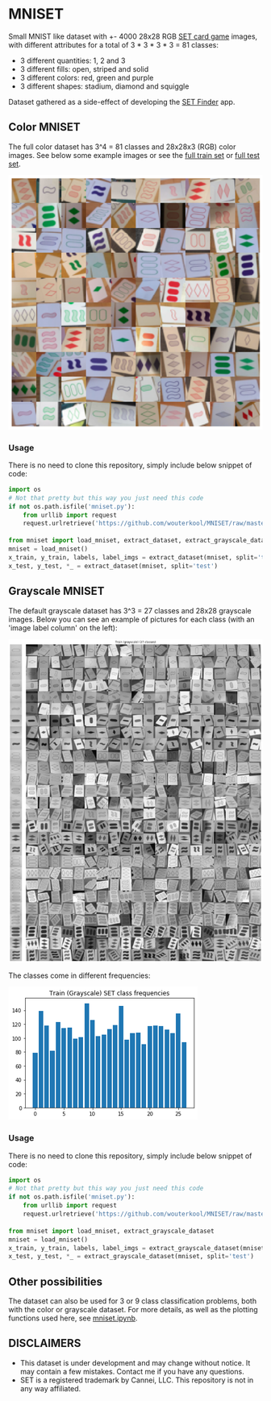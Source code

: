 # MNISET
Small MNIST like dataset with +- 4000 28x28 RGB [SET card game](https://en.wikipedia.org/wiki/Set_(card_game)) images, with different attributes for a total of 3 * 3 * 3 * 3 = 81 classes:
* 3 different quantities: 1, 2 and 3
* 3 different fills: open, striped and solid
* 3 different colors: red, green and purple
* 3 different shapes: stadium, diamond and squiggle

Dataset gathered as a side-effect of developing the [SET Finder](https://www.set-finder.com) app.

## Color MNISET
The full color dataset has 3^4 = 81 classes and 28x28x3 (RGB) color images. See below some example images or see the [full train set](images/full_train_set.png) or [full test set](images/full_test_set.png).

![random_color](images/random_color.png)

### Usage
There is no need to clone this repository, simply include below snippet of code:
```python
import os
# Not that pretty but this way you just need this code
if not os.path.isfile('mniset.py'):
    from urllib import request
    request.urlretrieve('https://github.com/wouterkool/MNISET/raw/master/mniset.py', 'mniset.py')

from mniset import load_mniset, extract_dataset, extract_grayscale_dataset
mniset = load_mniset()
x_train, y_train, labels, label_imgs = extract_dataset(mniset, split='train')
x_test, y_test, *_ = extract_dataset(mniset, split='test')
```

## Grayscale MNISET
The default grayscale dataset has 3^3 = 27 classes and 28x28 grayscale images. Below you can see an example of pictures for each class (with an 'image label column' on the left):

![classes_gray](images/classes_gray.png)

The classes come in different frequencies:

![train_frequencies_gray](images/train_frequencies_gray.png)

### Usage
There is no need to clone this repository, simply include below snippet of code:
```python
import os
# Not that pretty but this way you just need this code
if not os.path.isfile('mniset.py'):
    from urllib import request
    request.urlretrieve('https://github.com/wouterkool/MNISET/raw/master/mniset.py', 'mniset.py')

from mniset import load_mniset, extract_grayscale_dataset
mniset = load_mniset()
x_train, y_train, labels, label_imgs = extract_grayscale_dataset(mniset, split='train')
x_test, y_test, *_ = extract_grayscale_dataset(mniset, split='test')
```

## Other possibilities
The dataset can also be used for 3 or 9 class classification problems, both with the color or grayscale dataset. For more details, as well as the plotting functions used here, see [mniset.ipynb](mniset.ipynb).

## DISCLAIMERS
* This dataset is under development and may change without notice. It may contain a few mistakes. Contact me if you have any questions.
* SET is a registered trademark by Cannei, LLC. This repository is not in any way affiliated.
